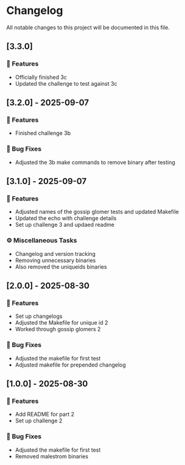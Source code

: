 # Changelog

All notable changes to this project will be documented in this file.

## [3.3.0]

### 🚀 Features

- Officially finished 3c
- Updated the challenge to test against 3c

## [3.2.0] - 2025-09-07

### 🚀 Features

- Finished challenge 3b

### 🐛 Bug Fixes

- Adjusted the 3b make commands to remove binary after testing

## [3.1.0] - 2025-09-07

### 🚀 Features

- Adjusted names of the gossip glomer tests and updated Makefile
- Updated the echo with challenge details
- Set up challenge 3 and updaed readme

### ⚙️ Miscellaneous Tasks

- Changelog and version tracking
- Removing unnecessary binaries
- Also removed the uniqueids binaries

## [2.0.0] - 2025-08-30

### 🚀 Features

- Set up changelogs
- Adjusted the Makefile for unique id 2
- Worked through gossip glomers 2

### 🐛 Bug Fixes

- Adjusted the makefile for first test
- Adjusted makefile for prepended changelog

## [1.0.0] - 2025-08-30

### 🚀 Features

- Add README for part 2
- Set up challenge 2

### 🐛 Bug Fixes

- Adjusted the makefile for first test
- Removed malestrom binaries

<!-- generated by git-cliff -->
